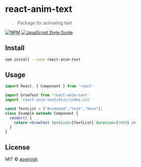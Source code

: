 # react-anim-text

> Package for animating text

[![NPM](https://img.shields.io/npm/v/react-anim-text.svg)](https://www.npmjs.com/package/react-anim-text) [![JavaScript Style Guide](https://img.shields.io/badge/code_style-standard-brightgreen.svg)](https://standardjs.com)

## Install

```bash
npm install --save react-anim-text
```

## Usage

```jsx
import React, { Component } from 'react'

import GrowText from 'react-anim-text'
import 'react-anim-text/dist/index.css'

const TextList = ["Animated","text","here"];
class Example extends Component {
  render() {
    return <GrowText textList={TextList} duration={3000} />
  }
}
```

## License

MIT © [aswinigh](https://github.com/aswinigh)
